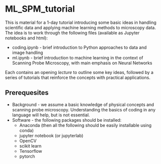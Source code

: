# ML_SPM_tutorial
This is material for a 1-day tutorial introducing some basic ideas in handling scientific data and applying machine learning methods to microscopy data. The idea is to work through the following files (available as Jupyter notebooks and html):

* coding.ipynb - brief introduction to Python approaches to data and image handling
* ml.ipynb - brief introduction to machine learning in the context of Scanning Probe Microscopy, with main emphasis on Neural Networks

Each contains an opening *lecture* to outline some key ideas, followed by a series of tutorials that reinforce the concepts with practical applications.

## Prerequesites

* Background - we assume a basic knowledge of physical concepts and scanning probe microscopy. Understanding the basics of coding in any language will help, but is not essential.
* Software - the following packages should be installed:
  * Anaconda (then all the following should be easily installable using conda)
  * jupyter notebook (or jupyterlab)
  * OpenCV
  * scikit learn
  * Tensorflow
  * pytorch
